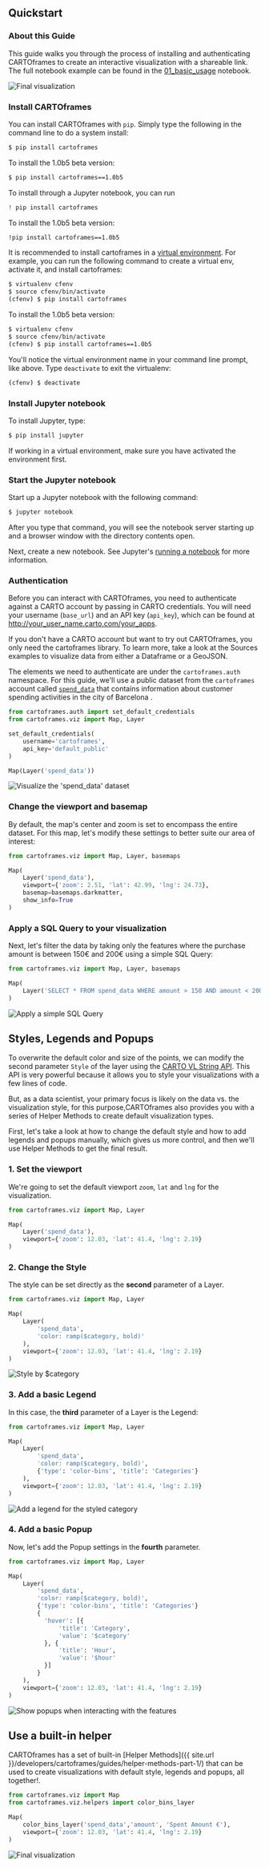 ## Quickstart

### About this Guide

This guide walks you through the process of installing and authenticating CARTOframes to create an interactive visualization with a shareable link. The full notebook example can be found in the [01_basic_usage](https://github.com/CartoDB/cartoframes/blob/develop/examples/01_quickstart/01_basic_usage.ipynb) notebook.

![Final visualization](../../img/guides/quickstart/quickstart-final.gif)

### Install CARTOframes

You can install CARTOframes with `pip`. Simply type the following in the command line to do a system install:

```bash
$ pip install cartoframes
```

To install the 1.0b5 beta version:

```bash
$ pip install cartoframes==1.0b5
```

To install through a Jupyter notebook, you can run

```bash
! pip install cartoframes
```

To install the 1.0b5 beta version:

```bash
!pip install cartoframes==1.0b5
```

It is recommended to install cartoframes in a [virtual environment](http://docs.python-guide.org/en/latest/dev/virtualenvs/). For example, you can run the following command to create a virtual env, activate it, and install cartoframes:

```bash
$ virtualenv cfenv
$ source cfenv/bin/activate
(cfenv) $ pip install cartoframes
```

To install the 1.0b5 beta version:

```bash
$ virtualenv cfenv
$ source cfenv/bin/activate
(cfenv) $ pip install cartoframes==1.0b5
```

You'll notice the virtual environment name in your command line prompt, like above. Type `deactivate` to exit the virtualenv:

```bash
(cfenv) $ deactivate
```

### Install Jupyter notebook

To install Jupyter, type:

```bash
$ pip install jupyter
```

If working in a virtual environment, make sure you have activated the environment first.

### Start the Jupyter notebook

Start up a Jupyter notebook with the following command:

```bash
$ jupyter notebook
```

After you type that command, you will see the notebook server starting up and a browser window with the directory contents open.

Next, create a new notebook. See Jupyter's [running a notebook](https://jupyter.readthedocs.io/en/latest/running.html#running) for more information.

### Authentication

Before you can interact with CARTOframes, you need to authenticate against a CARTO account by passing in CARTO credentials. You will need your username (`base_url`) and an API key (`api_key`), which can be found at http://your_user_name.carto.com/your_apps.

If you don't have a CARTO account but want to try out CARTOframes, you only need the cartoframes library. To learn more, take a look at the Sources examples to visualize data from either a Dataframe or a GeoJSON.

The elements we need to authenticate are under the `cartoframes.auth` namespace. For this guide, we'll use a public dataset from the `cartoframes` account called [`spend_data`](https://cartoframes.carto.com/tables/spend_data/public/map) that contains information about customer spending activities in the city of Barcelona .

```py
from cartoframes.auth import set_default_credentials
from cartoframes.viz import Map, Layer

set_default_credentials(
    username='cartoframes',
    api_key='default_public'
)

Map(Layer('spend_data'))
```

![Visualize the 'spend_data' dataset](../../img/guides/quickstart/quickstart-1.png)

### Change the viewport and basemap

By default, the map's center and zoom is set to encompass the entire dataset. For this map, let's modify these settings to better suite our area of interest:

```py
from cartoframes.viz import Map, Layer, basemaps

Map(
    Layer('spend_data'),
    viewport={'zoom': 2.51, 'lat': 42.99, 'lng': 24.73},
    basemap=basemaps.darkmatter,
    show_info=True
)
```

### Apply a SQL Query to your visualization

Next, let's filter the data by taking only the features where the purchase amount is between 150€ and 200€ using a simple SQL Query:

```py
from cartoframes.viz import Map, Layer, basemaps

Map(
    Layer('SELECT * FROM spend_data WHERE amount > 150 AND amount < 200')
)
```

![Apply a simple SQL Query](../../img/guides/quickstart/quickstart-2.png)

## Styles, Legends and Popups

To overwrite the default color and size of the points, we can modify the second parameter `Style` of the layer using the [CARTO VL String API](https://carto.com/developers/carto-vl/guides/style-with-expressions/). This API is very powerful because it allows you to style your visualizations with a few lines of code.

But, as a data scientist, your primary focus is likely on the data vs. the visualization style, for this purpose,CARTOframes also provides you with a series of Helper Methods to create default visualization types.

First, let's take a look at how to change the default style and how to add legends and popups manually, which gives us more control, and then we'll use Helper Methods to get the final result.

### 1. Set the viewport

We're going to set the default viewport `zoom`, `lat` and `lng` for the visualization.

```py
from cartoframes.viz import Map, Layer

Map(
    Layer('spend_data'),
    viewport={'zoom': 12.03, 'lat': 41.4, 'lng': 2.19}
)
```

### 2. Change the Style

The style can be set directly as the **second** parameter of a Layer.

```py
from cartoframes.viz import Map, Layer

Map(
    Layer(
        'spend_data',
        'color: ramp($category, bold)'
    ),
    viewport={'zoom': 12.03, 'lat': 41.4, 'lng': 2.19}
)
```

![Style by $category](../../img/guides/quickstart/quickstart-3.png)

### 3. Add a basic Legend

In this case, the **third** parameter of a Layer is the Legend:

```py
from cartoframes.viz import Map, Layer

Map(
    Layer(
        'spend_data',
        'color: ramp($category, bold)',
        {'type': 'color-bins', 'title': 'Categories'}
    ),
    viewport={'zoom': 12.03, 'lat': 41.4, 'lng': 2.19}
)
```

![Add a legend for the styled category](../../img/guides/quickstart/quickstart-4.png)

### 4. Add a basic Popup

Now, let's add the Popup settings in the **fourth** parameter.

```py
from cartoframes.viz import Map, Layer

Map(
    Layer(
        'spend_data',
        'color: ramp($category, bold)',
        {'type': 'color-bins', 'title': 'Categories'}
        {
          'hover': [{
              'title': 'Category',
              'value': '$category'
          }, {
              'title': 'Hour',
              'value': '$hour'
          }]
        }
    ),
    viewport={'zoom': 12.03, 'lat': 41.4, 'lng': 2.19}
)
```

![Show popups when interacting with the features](../../img/guides/quickstart/quickstart-5.png)

## Use a built-in helper

CARTOframes has a set of built-in [Helper Methods]({{ site.url }}/developers/cartoframes/guides/helper-methods-part-1/) that can be used to create visualizations with default style, legends and popups, all together!.

```py
from cartoframes.viz import Map
from cartoframes.viz.helpers import color_bins_layer

Map(
    color_bins_layer('spend_data','amount', 'Spent Amount €'),
    viewport={'zoom': 12.03, 'lat': 41.4, 'lng': 2.19}
)
```

![Final visualization](../../img/guides/quickstart/quickstart-final.gif)
